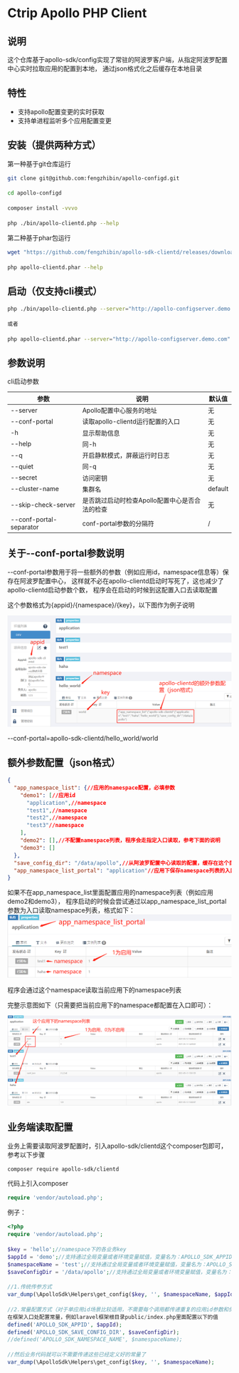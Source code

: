 Ctrip Apollo PHP Client
=======================
## 说明
这个仓库基于apollo-sdk/config实现了常驻的阿波罗客户端，从指定阿波罗配置中心实时拉取应用的配置到本地，
通过json格式化之后缓存在本地目录

## 特性
- 支持apollo配置变更的实时获取
- 支持单进程监听多个应用配置变更

## 安装（提供两种方式）
第一种基于git仓库运行
```bash
git clone git@github.com:fengzhibin/apollo-configd.git

cd apollo-configd

composer install -vvvo

php ./bin/apollo-clientd.php --help
```

第二种基于phar包运行
```bash
wget "https://github.com/fengzhibin/apollo-sdk-clientd/releases/download/1.0.0/apollo-clientd.phar"

php apollo-clientd.phar --help
```

## 启动（仅支持cli模式）
```bash
php ./bin/apollo-clientd.php --server="http://apollo-configserver.demo.com" --conf-portal="demo/test/apollo-clientd"

或者

php apollo-clientd.phar --server="http://apollo-configserver.demo.com" --conf-portal="demo/test/apollo-clientd"
```

## 参数说明
cli启动参数

|参数|说明|默认值|
|----|----|----|
|--server|Apollo配置中心服务的地址| 无 |
|--conf-portal| 读取apollo-clientd运行配置的入口| 无 |
|-h                        | 显示帮助信息                  |无|
|--help                    | 同-h                        |无|
|--q                       | 开启静默模式，屏蔽运行时日志    |无|
|--quiet                   | 同-q                        |无|
|--secret                  | 访问密钥                     |无|
|--cluster-name            | 集群名                      |default|
|--skip-check-server | 是否跳过启动时检查Apollo配置中心是否合法的检查    |无|
|--conf-portal-separator  | conf-portal参数的分隔符 |/|

## 关于--conf-portal参数说明
--conf-portal参数用于将一些额外的参数（例如应用id，namespace信息等）保存在阿波罗配置中心，
这样就不必在apollo-clientd启动时写死了，这也减少了apollo-clientd启动参数个数， 
程序会在启动的时候到这配置入口去读取配置

这个参数格式为{appid}/{namespace}/{key}，以下图作为例子说明

![Screenshot](https://raw.githubusercontent.com/fengzhibin/apollo-sdk-clientd/master/images/extra.png)

--conf-portal=apollo-sdk-clientd/hello_world/world

## 额外参数配置（json格式）
```json
{
  "app_namespace_list": {//应用的namespace配置，必填参数
    "demo1": [//应用id
      "application",//namespace
      "test1",//namespace
      "test2",//namespace
      "test3"//namespace
    ],
    "demo2": [],//不配置namespace列表，程序会走指定入口读取，参考下面的说明
    "demo3": []
  },
  "save_config_dir": "/data/apollo",//从阿波罗配置中心读取的配置，缓存在这个目录下，必填参数
  "app_namespace_list_portal": "application"//应用下保存namespace列表的入口，可选参数，默认为application
}
```

如果不在app_namespace_list里面配置应用的namespace列表（例如应用demo2和demo3），
程序启动的时候会尝试通过以app_namespace_list_portal参数为入口读取namespace列表，格式如下：
![Screenshot](https://raw.githubusercontent.com/fengzhibin/apollo-sdk-clientd/master/images/portal.png)

程序会通过这个namespace读取当前应用下的namespace列表

完整示意图如下（只需要把当前应用下的namespace都配置在入口即可）：

![Screenshot](https://raw.githubusercontent.com/fengzhibin/apollo-sdk-clientd/master/images/portal_full.png)

## 业务端读取配置
业务上需要读取阿波罗配置时，引入apollo-sdk/clientd这个composer包即可，参考以下步骤
```bash
composer require apollo-sdk/clientd
```

代码上引入composer
```php
require 'vendor/autoload.php';
```

例子：
```php
<?php
require 'vendor/autoload.php';

$key = 'hello';//namespace下的各业务key
$appId = 'demo';//支持通过全局变量或者环境变量赋值，变量名为：APOLLO_SDK_APPID
$namespaceName = 'test';//支持通过全局变量或者环境变量赋值，变量名为：APOLLO_SDK_NAMESPACE_NAME
$saveConfigDir = '/data/apollo';//支持通过全局变量或者环境变量赋值，变量名为：APOLLO_SDK_SAVE_CONFIG_DIR

//1.传统传参方式
var_dump(\ApolloSdk\Helpers\get_config($key, '', $namespaceName, $appId, $saveConfigDir));

//2.常量配置方式（对于单应用id场景比较适用，不需要每个调用都传递重复的应用id参数和保存配置目录参数）
在框架入口处配置常量，例如laravel框架根目录public/index.php里面配置以下的值
defined('APOLLO_SDK_APPID', $appId);
defined('APOLLO_SDK_SAVE_CONFIG_DIR', $saveConfigDir);
//defined('APOLLO_SDK_NAMESPACE_NAME', $namespaceName);

//然后业务代码就可以不需要传递这些已经定义好的常量了
var_dump(\ApolloSdk\Helpers\get_config($key, '', $namespaceName);

